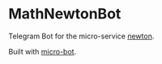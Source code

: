 # MathNewtonBot

Telegram Bot for the micro-service [newton](https://newton.now.sh).

Built with [micro-bot](https://github.com/telegraf/micro-bot).
